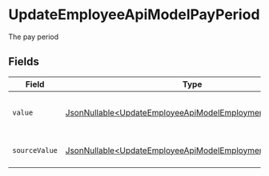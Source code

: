 # UpdateEmployeeApiModelPayPeriod

The pay period


## Fields

| Field                                                                                                                                | Type                                                                                                                                 | Required                                                                                                                             | Description                                                                                                                          | Example                                                                                                                              |
| ------------------------------------------------------------------------------------------------------------------------------------ | ------------------------------------------------------------------------------------------------------------------------------------ | ------------------------------------------------------------------------------------------------------------------------------------ | ------------------------------------------------------------------------------------------------------------------------------------ | ------------------------------------------------------------------------------------------------------------------------------------ |
| `value`                                                                                                                              | [JsonNullable\<UpdateEmployeeApiModelEmploymentValue>](../../models/components/UpdateEmployeeApiModelEmploymentValue.md)             | :heavy_minus_sign:                                                                                                                   | The pay period of the job postings.                                                                                                  | hour                                                                                                                                 |
| `sourceValue`                                                                                                                        | [JsonNullable\<UpdateEmployeeApiModelEmploymentSourceValue>](../../models/components/UpdateEmployeeApiModelEmploymentSourceValue.md) | :heavy_minus_sign:                                                                                                                   | The source value of the pay period.                                                                                                  | Hour                                                                                                                                 |